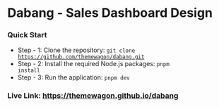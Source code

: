 # Dabang - Sales Dashboard Design

### Quick Start

- Step - 1: Clone the repository: <code>git clone https://github.com/themewagon/dabang.git</code>
- Step - 2: Install the required Node.js packages: <code>pnpm install</code>
- Step - 3: Run the application: <code>pnpm dev</code>

### Live Link: https://themewagon.github.io/dabang
